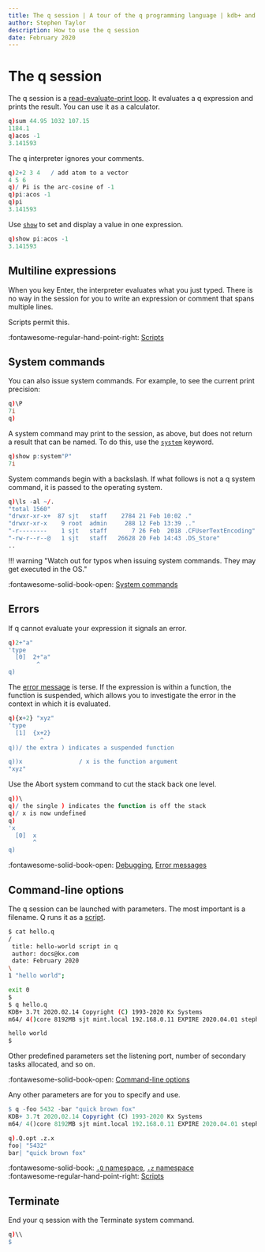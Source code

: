```yaml
---
title: The q session | A tour of the q programming language | kdb+ and q documentation
author: Stephen Taylor
description: How to use the q session
date: February 2020
---
```

# The q session



The q session is a [read-evaluate-print loop](https://en.wikipedia.org/wiki/Read%E2%80%93eval%E2%80%93print_loop "Wikipedia").
It evaluates a q expression and prints the result.
You can use it as a calculator.

```q
q)sum 44.95 1032 107.15
1184.1
q)acos -1
3.141593
```

The q interpreter ignores your comments.

```q
q)2+2 3 4   / add atom to a vector
4 5 6
q)/ Pi is the arc-cosine of -1
q)pi:acos -1
q)pi
3.141593
```

Use [`show`](../../ref/show.md) to set and display a value in one expression.

```q
q)show pi:acos -1
3.141593
```


## Multiline expressions

When you key Enter, the interpreter evaluates what you just typed. 
There is no way in the session for you to write an expression or comment that spans multiple lines.

Scripts permit this.

:fontawesome-regular-hand-point-right:
[Scripts](scripts.md)

## System commands

You can also issue system commands.
For example, to see the current print precision:

```q
q)\P
7i
q)
```

A system command may print to the session, as above, but does not return a result that can be named. To do this, use the [`system`](../../ref/system.md) keyword.

```q
q)show p:system"P"
7i
```

System commands begin with a backslash. 
If what follows is not a q system command, it is passed to the operating system. 

```q
q)\ls -al ~/.
"total 1560"
"drwxr-xr-x+  87 sjt   staff    2784 21 Feb 10:02 ."
"drwxr-xr-x    9 root  admin     288 12 Feb 13:39 .."
"-r--------    1 sjt   staff       7 26 Feb  2018 .CFUserTextEncoding"
"-rw-r--r--@   1 sjt   staff   26628 20 Feb 14:43 .DS_Store"
..
```

!!! warning "Watch out for typos when issuing system commands. They may get executed in the OS."

:fontawesome-solid-book-open:
[System commands](../../basics/syscmds.md)

## Errors

If q cannot evaluate your expression it signals an error. 

```q
q)2+"a"
'type
  [0]  2+"a"
        ^
q)
```

The [error message](../../basics/errors.md) is terse.
If the expression is within a function, the function is suspended, which allows you to investigate the error in the context in which it is evaluated. 

```q
q){x+2} "xyz"
'type
  [1]  {x+2}
         ^
q))/ the extra ) indicates a suspended function

q))x                / x is the function argument
"xyz"
```

Use the Abort system command to cut the stack back one level.

```q
q))\
q)/ the single ) indicates the function is off the stack
q)/ x is now undefined 
q)                  
'x
  [0]  x
       ^
q)
```

:fontawesome-solid-book-open:
[Debugging](../../basics/debug.md),
[Error messages](../../basics/errors.md)


## Command-line options

The q session can be launched with parameters.
The most important is a filename. Q runs it as a [script](scripts.md).

```bash
$ cat hello.q
/
 title: hello-world script in q
 author: docs@kx.com
 date: February 2020
\
1 "hello world";

exit 0
$
$ q hello.q
KDB+ 3.7t 2020.02.14 Copyright (C) 1993-2020 Kx Systems
m64/ 4()core 8192MB sjt mint.local 192.168.0.11 EXPIRE 2020.04.01 stephen@kx.com #55032

hello world
$
```

Other predefined parameters set the listening port, number of secondary tasks allocated, and so on. 

:fontawesome-solid-book-open:
[Command-line options](../../basics/cmdline.md)

Any other parameters are for you to specify and use.

```q
$ q -foo 5432 -bar "quick brown fox"
KDB+ 3.7t 2020.02.14 Copyright (C) 1993-2020 Kx Systems
m64/ 4()core 8192MB sjt mint.local 192.168.0.11 EXPIRE 2020.04.01 stephen@kx.com #55032

q).Q.opt .z.x
foo| "5432"
bar| "quick brown fox"
```

:fontawesome-solid-book:
[`.Q` namespace](../../ref/dotq.md),
[`.z` namespace](../../ref/dotz.md)
<br>
:fontawesome-regular-hand-point-right:
[Scripts](scripts.md)



## Terminate

End your q session with the Terminate system command.

```q
q)\\
$
```
